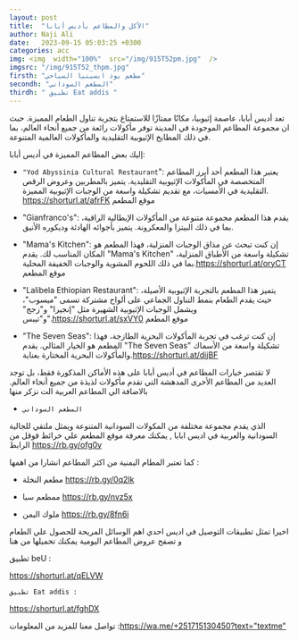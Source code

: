 ```yaml
---
layout: post
title:  "الأكل والمطاعم بأديس أبابا"
author: Naji Ali
date:   2023-09-15 05:03:25 +0300
categories: acc
img: <img  width="100%"  src="/img/915T52pm.jpg"  />
imgsrc: "/img/915T52_thpm.jpg" 
firsth: "مطعم يود ابسينيا السياحي"
secondh: "المطعم السوداني"
thirdh: " تطبيق Eat addis "
---
```


تعد أديس أبابا، عاصمة إثيوبيا، مكانًا ممتازًا للاستمتاع بتجربة تناول الطعام المميزة. حبث ان مجموعة المطاعم الموجودة في المدينة توفر مأكولات رائعة من جميع أنحاء العالم، بما في ذلك المطابخ الإثيوبية التقليدية والمأكولات العالمية المتنوعة.

إليك بعض المطاعم المميزة في أديس أبابا:



-  `"Yod Abyssinia Cultural Restaurant`": يعتبر هذا المطعم أحد أبرز المطاعم المتخصصة في المأكولات الإثيوبية التقليدية. يتميز بالمطربين وعروض الرقص التقليدية في الأمسيات، مع تقديم تشكيلة واسعة من الوجبات الإثيوبية المميزة. <https://shorturl.at/afrFK> موقع المطعم

-  "Gianfranco's": يقدم هذا المطعم مجموعة متنوعة من المأكولات الإيطالية الراقية، بما في ذلك البيتزا والمعكرونة. يتميز بأجوائه الهادئة وديكوره الأنيق.

-  "Mama's Kitchen": إن كنت تبحث عن مذاق الوجبات المنزلية، فهذا المطعم هو المكان المناسب لك. يقدم "Mama's Kitchen" تشكيلة واسعة من الأطباق المنزلية، بما في ذلك اللحوم المشوية والوجبات الخفيفة المحلية.<https://shorturl.at/oryCT> موقع المطعم

-  "Lalibela Ethiopian Restaurant": يتميز هذا المطعم بالتجربة الإثيوبية الأصيلة، حيث يقدم الطعام بنمط التناول الجماعي على ألواح مشتركة تسمى "ميسوب"، ويشمل الوجبات الإثيوبية الشهيرة مثل "إنجيرا" و"زجج" و"تيبس".<https://shorturl.at/sxVY0> موقع المطعم

- "The Seven Seas": إن كنت ترغب في تجربة المأكولات البحرية الطازجة، فهذا المطعم هو الخيار المثالي. يقدم "The Seven Seas" تشكيلة واسعة من الأسماك والمأكولات البحرية المختارة بعناية.<https://shorturl.at/dijBF> 

لا تقتصر خيارات المطاعم في أديس أبابا على هذه الأماكن المذكورة فقط، بل توجد العديد من المطاعم الأخرى المدهشة التي تقدم مأكولات لذيذة من جميع أنحاء العالم. بالاضافة الي المطاعم العربية الت نزكر منها 

-   `المطعم السوداني `

الذي يقدم مجموعة مختلفة من المكولات السودانية المتنوعة ويمثل ملتقي للجالية السودانية والعربية في اديس ابابا , يمكنك معرفة موقع المطعم علي خرائط قوقل من الرابط <https://rb.gy/ofg0y>

كما تعتبر المطام اليمنية من اكثر المطاعم انشارا من اهمها : 

-   مطعم النخلة <https://rb.gy/0q2lk>

-   ممطعم سبا <https://rb.gy/nvz5x>

-   ملوك اليمن  <https://rb.gy/8fn6i>

اخيرا تمثل تطبيقات التوصيل في اديس احدي اهم الوسائل المريحة للحصول علي الطعام و تصفح عروض المطاعم اليومية يمكنك تحميلها من هنا 

تطبيق beU : 

<https://shorturl.at/qELVW>

`تطبيق Eat addis : `

<https://shorturl.at/fghDX>




تواصل معنا للمزيد من المعلومات :<https://wa.me/+251715130450?text="textme">


